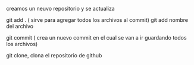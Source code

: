 creamos un neuvo repositorio y se actualiza


git add . ( sirve para agregar todos los archivos al commit)
git add nombre del archivo

git commit ( crea un nuevo commit en el cual se van a ir guardando todos los archivos)

git clone, clona el repositorio de github